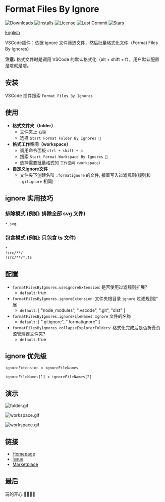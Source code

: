 # Format Files By Ignore

<p>
  <img alt="Downloads" src="https://img.shields.io/visual-studio-marketplace/d/xiaohuohumax.format-files-by-ignores">
  <img alt="Installs" src="https://img.shields.io/visual-studio-marketplace/i/xiaohuohumax.format-files-by-ignores">
  <img alt="License" src="https://img.shields.io/github/license/xiaohuohumax/format-files-by-ignores.svg"/>
  <img alt="Last Commit" src="https://img.shields.io/github/last-commit/xiaohuohumax/format-files-by-ignores.svg"/>
  <img alt="Stars" src="https://img.shields.io/github/stars/xiaohuohumax/format-files-by-ignores.svg"/>
</p>

[English](./README.md)

VSCode插件：依据 ignore 文件筛选文件，然后批量格式化文件（Format Files By Ignores）

**注意:** 格式文件时是调用 VSCode 的默认格式化（alt + shift + f），用户默认配置是啥就是啥。

## 安装

VSCode 插件搜索 `Format Files By Ignores`

## 使用

+ **格式文件夹（folder）**
    + 文件夹上 `右键`
    + 选择 `Start Format Folder By Ignores 📂`
+ **格式工作空间（workspace）**
    + 调用命令面板 `ctrl + shift + p`
    + 搜索 `Start Format Workspace By Ignores 📂`
    + 选择需要批量格式的 `工作空间（workspace）`
+ **自定义ignore文件**
    + 文件夹下创建名叫 `.formatignore` 的文件, 接着写入过滤规则(规则和 `.gitignore` 相同)

## ignore 实用技巧

### 排除模式 (例如: 排除全部 **svg** 文件)

```txt
*.svg
```

### 包含模式 (例如: 只包含 **ts** 文件)

```txt
*
!src/**/
!src/**/*.ts
```

## 配置

- `formatFilesByIgnores.useignoreExtension`: 是否使用过滤规则扩展?
  - `default`: true
- `formatFilesByIgnores.ignoreExtension`: 文件夹根目录 `ignore` 过滤规则扩展
  - `default`: [ "node_modules", ".vscode", ".git", "dist" ]
- `formatFilesByIgnores.ignoreFileNames`: `Ignore` 文件的名称
  - `default`: [ ".gitignore", ".formatignore" ]
- `formatFilesByIgnores.collapseExplorerFolders`: 格式化完成后是否折叠资源管理器文件夹?
  - `default`: true

## ignore 优先级

```txt
ignoreExtension < ignoreFileNames

ignoreFileNames[1] < ignoreFileNames[2]
```

## 演示

![folder.gif](https://cdn.jsdelivr.net/gh/xiaohuohumax/format-files-by-ignores/images/folder_1_5_0.gif)

![workspace.gif](https://cdn.jsdelivr.net/gh/xiaohuohumax/format-files-by-ignores/images/workspace_1_5_0.gif)

![workspace.gif](https://cdn.jsdelivr.net/gh/xiaohuohumax/format-files-by-ignores/images/cancel_1_5_0.gif)

## 链接

- [Homepage](https://github.com/xiaohuohumax/format-files-by-ignores#readme)
- [Issue](https://github.com/xiaohuohumax/format-files-by-ignores/issues)
- [Marketplace](https://marketplace.visualstudio.com/items?itemName=xiaohuohumax.format-files-by-ignores)

## 最后

玩的开心 🎉🎉🎉🎉
